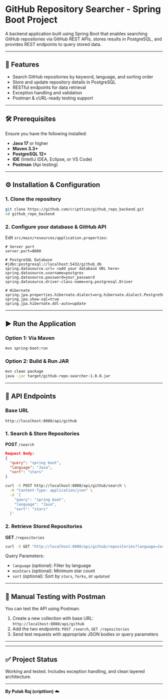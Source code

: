 # GitHub Repository Searcher - Spring Boot Project

A backend application built using Spring Boot that enables searching GitHub repositories via GitHub REST APIs, stores results in PostgreSQL, and provides REST endpoints to query stored data.

---

## 🚀 Features

- Search GitHub repositories by keyword, language, and sorting order
- Store and update repository details in PostgreSQL
- RESTful endpoints for data retrieval
- Exception handling and validation
- Postman & cURL-ready testing support

---

## 🛠 Prerequisites

Ensure you have the following installed:

- **Java 17** or higher
- **Maven 3.3+**
- **PostgreSQL 12+**
- **IDE** (IntelliJ IDEA, Eclipse, or VS Code)
- **Postman** (Api testing)

---

## ⚙️ Installation & Configuration

### 1. Clone the repository
```bash
git clone https://github.com/cripttion/github_repo_backend.git
cd github_repo_backend
```

### 2. Configure your database & GitHub API
Edit `src/main/resources/application.properties`:
```properties
# Server port
server.port=8080

# PostgreSQL Database
#jdbc:postgresql://localhost:5432/github_db
spring.datasource.url= <add your database URL here>
spring.datasource.username=postgres
spring.datasource.password=your_password
spring.datasource.driver-class-name=org.postgresql.Driver

# Hibernate
spring.jpa.properties.hibernate.dialect=org.hibernate.dialect.PostgreSQLDialect
spring.jpa.show-sql=true
spring.jpa.hibernate.ddl-auto=update
```

---

## ▶️ Run the Application

### Option 1: Via Maven
```bash
mvn spring-boot:run
```

### Option 2: Build & Run JAR
```bash
mvn clean package
java -jar target/github-repo-searcher-1.0.0.jar
```

---

## 📌 API Endpoints

### Base URL
```
http://localhost:8080/api/github
```

### 1. Search & Store Repositories
**POST** `/search`
```json
Request Body:
{
  "query": "spring boot",
  "language": "Java",
  "sort": "stars"
}
```
```bash
curl -X POST http://localhost:8080/api/github/search \
  -H "Content-Type: application/json" \
  -d '{
    "query": "spring boot",
    "language": "Java",
    "sort": "stars"
  }'
```

### 2. Retrieve Stored Repositories
**GET** `/repositories`
```bash
curl -X GET "http://localhost:8080/api/github/repositories?language=Java&minStars=100&sort=forks"
```
Query Parameters:
- `language` (optional): Filter by language
- `minStars` (optional): Minimum star count
- `sort` (optional): Sort by `stars`, `forks`, or `updated`

---

## 🧪 Manual Testing with Postman

You can test the API using Postman:
1. Create a new collection with base URL: `http://localhost:8080/api/github`
2. Add the two endpoints: `POST /search`, `GET /repositories`
3. Send test requests with appropriate JSON bodies or query parameters

---



---

## ✅ Project Status
Working and tested. Includes exception handling, and clean layered architecture.

---

**By Pulak Raj (cripttion)** ☁️
